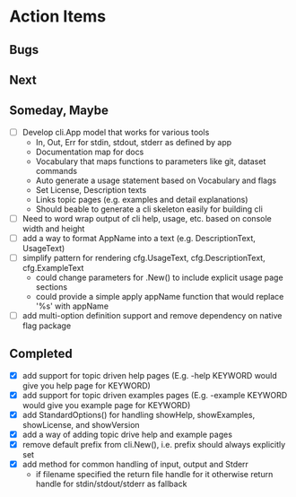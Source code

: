 
# Action Items

## Bugs

## Next

## Someday, Maybe

+ [ ] Develop cli.App model that works for various tools
    + In, Out, Err for stdin, stdout, stderr as defined by app
    + Documentation map for docs
    + Vocabulary that maps functions to parameters like git, dataset commands
    + Auto generate a usage statement based on Vocabulary and flags
    + Set License, Description texts
    + Links topic pages (e.g. examples and detail explanations)
    + Should beable to generate a cli skeleton easily for building cli
+ [ ] Need to word wrap output of cli help, usage, etc. based on console width and height
+ [ ] add a way to format AppName into a text (e.g. DescriptionText, UsageText)
+ [ ] simplify pattern for rendering cfg.UsageText, cfg.DescriptionText, cfg.ExampleText
    + could change parameters for .New() to include explicit usage page sections
    + could provide a simple apply appName function  that would replace '%s' with appName
+ [ ] add multi-option definition support and remove dependency on native flag package

## Completed

+ [x] add support for topic driven help pages (E.g. -help KEYWORD would give you help page for KEYWORD)
+ [x] add support for topic driven examples pages (E.g. -example KEYWORD would give you example page for KEYWORD)
+ [x] add StandardOptions() for handling showHelp, showExamples, showLicense, and showVersion
+ [x] add a way of adding topic drive help and example pages 
+ [x] remove default prefix from cli.New(), i.e. prefix should always explicitly set
+ [x] add method for common handling of input, output and Stderr
    + if filename specified the return file handle for it otherwise return handle for stdin/stdout/stderr as fallback
